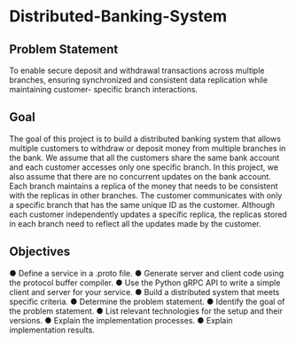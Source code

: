 # Distributed-Banking-System
## Problem Statement
To enable secure deposit and withdrawal transactions across multiple branches, ensuring synchronized and consistent data replication while maintaining customer- specific branch interactions.

## Goal
The goal of this project is to build a distributed banking system that allows multiple customers to withdraw or deposit money from multiple branches in the bank. We assume that all the customers share the same bank account and each customer accesses only one specific branch. In this project, we also assume that there are no concurrent updates on the bank account. Each branch maintains a replica of the money that needs to be consistent with the replicas in other branches. The customer communicates with only a specific branch that has the same unique ID as the customer. Although each customer independently updates a specific replica, the replicas stored in each branch need to reflect all
the updates made by the customer.

## Objectives
● Define a service in a .proto file.
● Generate server and client code using the protocol buffer compiler.
● Use the Python gRPC API to write a simple client and server for your service. ● Build a distributed system that meets specific criteria.
● Determine the problem statement.
● Identify the goal of the problem statement.
● List relevant technologies for the setup and their versions.
● Explain the implementation processes.
● Explain implementation results.
